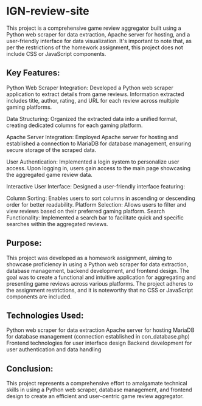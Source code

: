 
# IGN-review-site

This project is a comprehensive game review aggregator built using a Python web scraper for data extraction, Apache server for hosting, and a user-friendly interface for data visualization. It's important to note that, as per the restrictions of the homework assignment, this project does not include CSS or JavaScript components.

## Key Features:

Python Web Scraper Integration: Developed a Python web scraper application to extract details from game reviews. Information extracted includes title, author, rating, and URL for each review across multiple gaming platforms.

Data Structuring: Organized the extracted data into a unified format, creating dedicated columns for each gaming platform.

Apache Server Integration: Employed Apache server for hosting and established a connection to MariaDB for database management, ensuring secure storage of the scraped data.

User Authentication: Implemented a login system to personalize user access. Upon logging in, users gain access to the main page showcasing the aggregated game review data.

Interactive User Interface: Designed a user-friendly interface featuring:

Column Sorting: Enables users to sort columns in ascending or descending order for better readability.
Platform Selection: Allows users to filter and view reviews based on their preferred gaming platform.
Search Functionality: Implemented a search bar to facilitate quick and specific searches within the aggregated reviews.

## Purpose:

This project was developed as a homework assignment, aiming to showcase proficiency in using a Python web scraper for data extraction, database management, backend development, and frontend design. The goal was to create a functional and intuitive application for aggregating and presenting game reviews across various platforms. The project adheres to the assignment restrictions, and it is noteworthy that no CSS or JavaScript components are included.

## Technologies Used:

Python web scraper for data extraction
Apache server for hosting
MariaDB for database management (connection established in con_database.php)
Frontend technologies for user interface design
Backend development for user authentication and data handling

## Conclusion:

This project represents a comprehensive effort to amalgamate technical skills in using a Python web scraper, database management, and frontend design to create an efficient and user-centric game review aggregator.
